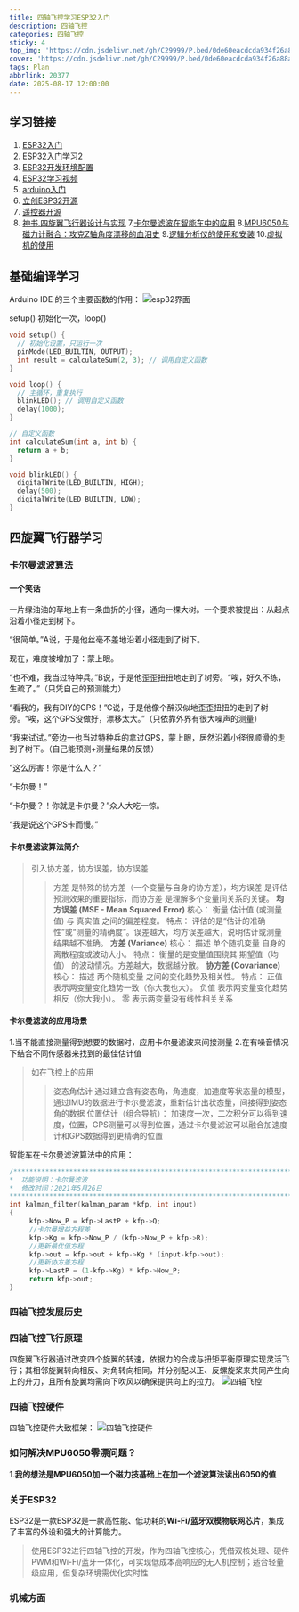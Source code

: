 ```yaml
---
title: 四轴飞控学习ESP32入门
description: 四轴飞控
categories: 四轴飞控
sticky: 4
top_img: 'https://cdn.jsdelivr.net/gh/C29999/P.bed/0de60eacdcda934f26a88a2fd97b802d.jpeg'
cover: 'https://cdn.jsdelivr.net/gh/C29999/P.bed/0de60eacdcda934f26a88a2fd97b802d.jpeg'
tags: Plan
abbrlink: 20377
date: 2025-08-17 12:00:00
---
```



## 学习链接

1. [ESP32入门](https://blog.csdn.net/qq_33964936/article/details/133777605)
2. [ESP32入门学习2](https://www.bilibili.com/video/BV1tv411w74d?spm_id_from=333.788.videopod.episodes&vd_source=35e34a8c020f6931dec5585c4482ad05&p=4)
3. [ESP32开发环境配置](https://blog.csdn.net/weixin_43842462/article/details/123295842)
4. [ESP32学习视频](https://www.bilibili.com/video/BV1JS4y1H7Rm/?spm_id_from=333.337.search-card.all.click&vd_source=35e34a8c020f6931dec5585c4482ad05)
5. [arduino入门](https://www.bilibili.com/video/BV1yp421274U/?spm_id_from=333.337.search-card.all.click&vd_source=35e34a8c020f6931dec5585c4482ad05)
6. [立创ESP32开源](https://oshwhub.com/liguanxi/si-zhou-fei-xing-qi-ESP-Liguanxi)
7. [遥控器开源](https://oshwhub.com/a1077/ESP32yao-kong-qi-WIFI-MQTT-ESPNO)
8. [神书.四旋翼飞行器设计与实现](https://zh.z-library.sk/book/18259743/fab4eb/%E5%9B%9B%E6%97%8B%E7%BF%BC%E9%A3%9E%E8%A1%8C%E5%99%A8%E8%AE%BE%E8%AE%A1%E4%B8%8E%E5%AE%9E%E7%8E%B0.html)
7.[卡尔曼滤波在智能车中的应用](https://blog.csdn.net/m0_53966219/article/details/126806419)
8.[MPU6050与磁力计融合：攻克Z轴角度漂移的血泪史](https://blog.csdn.net/qq_45217381/article/details/149421958)
9.[逻辑分析仪的使用和安装](https://blog.csdn.net/qq_50930131/article/details/145970151)
10.[虚拟机的使用](https://blog.csdn.net/weixin_48384182/article/details/109693775)

## 基础编译学习

Arduino IDE 的三个主要函数的作用：
  ![esp32界面](https://cdn.jsdelivr.net/gh/C29999/P.bed/10f82368316651ff74288577f5287119.png)

setup() 初始化一次，loop()

``` C++
void setup() {
  // 初始化设置，只运行一次
  pinMode(LED_BUILTIN, OUTPUT);
  int result = calculateSum(2, 3); // 调用自定义函数
}

void loop() {
  // 主循环，重复执行
  blinkLED(); // 调用自定义函数
  delay(1000);
}

// 自定义函数
int calculateSum(int a, int b) {
  return a + b;
}

void blinkLED() {
  digitalWrite(LED_BUILTIN, HIGH);
  delay(500);
  digitalWrite(LED_BUILTIN, LOW);
}
```

## 四旋翼飞行器学习

### 卡尔曼滤波算法

#### 一个笑话

一片绿油油的草地上有一条曲折的小径，通向一棵大树。一个要求被提出：从起点沿着小径走到树下。

“很简单。”A说，于是他丝毫不差地沿着小径走到了树下。

现在，难度被增加了：蒙上眼。

“也不难，我当过特种兵。”B说，于是他歪歪扭扭地走到了树旁。“唉，好久不练，生疏了。”（只凭自己的预测能力）

“看我的，我有DIY的GPS！”C说，于是他像个醉汉似地歪歪扭扭的走到了树旁。“唉，这个GPS没做好，漂移太大。”（只依靠外界有很大噪声的测量）

“我来试试。”旁边一也当过特种兵的拿过GPS，蒙上眼，居然沿着小径很顺滑的走到了树下。（自己能预测+测量结果的反馈）

“这么厉害！你是什么人？”

“卡尔曼！”

“卡尔曼？！你就是卡尔曼？”众人大吃一惊。

“我是说这个GPS卡而慢。”

#### 卡尔曼滤波算法简介

>引入协方差，协方误差，协方误差
>>方差 是特殊的协方差（一个变量与自身的协方差），均方误差 是评估预测效果的重要指标，而协方差 是理解多个变量间关系的关键。
>>**均方误差 (MSE - Mean Squared Error)**
核心： 衡量 估计值 (或测量值) 与 真实值 之间的偏差程度。
特点： 评估的是“估计的准确性”或“测量的精确度”。误差越大，均方误差越大，说明估计或测量结果越不准确。
**方差 (Variance)**
核心： 描述 单个随机变量 自身的离散程度或波动大小。
特点： 衡量的是变量值围绕其 期望值（均值） 的波动情况。方差越大，数据越分散。
**协方差 (Covariance)**
核心： 描述 两个随机变量 之间的变化趋势及相关性。
特点：
正值 表示两变量变化趋势一致（你大我也大）。
负值 表示两变量变化趋势相反（你大我小）。
零 表示两变量没有线性相关关系
>>

#### 卡尔曼滤波的应用场景

1.当不能直接测量得到想要的数据时，应用卡尔曼滤波来间接测量
2.在有噪音情况下结合不同传感器来找到的最佳估计值

>如在飞控上的应用
>>姿态角估计
>>通过建立含有姿态角，角速度，加速度等状态量的模型，通过IMU的数据进行卡尔曼滤波，重新估计出状态量，间接得到姿态角的数据
>>位置估计（组合导航）：
>>加速度一次，二次积分可以得到速度，位置，GPS测量可以得到位置，通过卡尔曼滤波可以融合加速度计和GPS数据得到更精确的位置

智能车在卡尔曼滤波算法中的应用：

``` C++
/*************************************************************************
*  功能说明：卡尔曼滤波
*  修改时间：2021年5月26日
*************************************************************************/
int kalman_filter(kalman_param *kfp, int input)
{
     kfp->Now_P = kfp->LastP + kfp->Q;
     //卡尔曼增益方程差
     kfp->Kg = kfp->Now_P / (kfp->Now_P + kfp->R);
     //更新最优值方程
     kfp->out = kfp->out + kfp->Kg * (input-kfp->out);
     //更新协方差方程
     kfp->LastP = (1-kfp->Kg) * kfp->Now_P;
     return kfp->out;
}
```

### 四轴飞控发展历史

### 四轴飞控飞行原理

 四旋翼飞行器通过改变四个旋翼的转速，依据力的合成与扭矩平衡原理实现灵活飞行；其相邻旋翼转向相反、对角转向相同，并分别配以正、反螺旋桨来共同产生向上的升力，且所有旋翼均需向下吹风以确保提供向上的拉力。
  ![四轴飞控](https://cdn.jsdelivr.net/gh/C29999/P.bed/0b596ef9f5956c88caaa87a0b9d79e3a.png)

### 四轴飞控硬件

  四轴飞控硬件大致框架：
  ![四轴飞控硬件](https://cdn.jsdelivr.net/gh/C29999/P.bed/6098bbe8a7d82ff8afe518dec9eb15f9.png)

### 如何解决MPU6050零漂问题？

1.**我的想法是MPU6050加一个磁力技基础上在加一个滤波算法读出6050的值**

### 关于ESP32

ESP32是一款ESP32是一款高性能、低功耗的**Wi-Fi/蓝牙双模物联网芯片**，集成了丰富的外设和强大的计算能力。

>使用ESP32进行四轴飞控的开发，作为四轴飞控核心，凭借双核处理、硬件PWM和Wi-Fi/蓝牙一体化，可实现低成本高响应的无人机控制；适合轻量级应用，但复杂环境需优化实时性

### 机械方面
